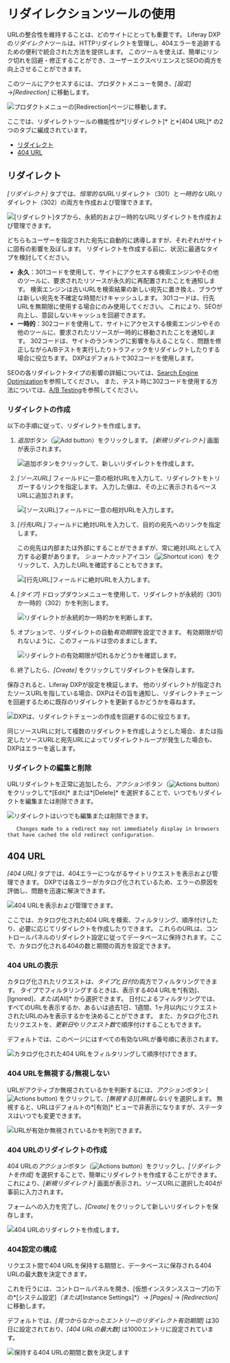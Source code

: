 # リダイレクションツールの使用

URLの整合性を維持することは、どのサイトにとっても重要です。 Liferay DXPの*リダイレクト*ツールは、HTTPリダイレクトを管理し、404エラーを追跡するための便利で統合された方法を提供します。 このツールを使えば、簡単にリンク切れを回避・修正することができ、ユーザーエクスペリエンスとSEOの両方を向上させることができます。

このツールにアクセスするには、プロダクトメニューを開き、*[設定]* →*[Redirection]* に移動します。

![プロダクトメニューの[Redirection]ページに移動します。](./using-the-redirection-tool/images/01.png)

ここでは、リダイレクトツールの機能性が*[リダイレクト]* と*[404 URL]* の2つのタブに編成されています。

  - [リダイレクト](#redirects)
  - [404 URL](#404-urls)

## リダイレクト

*[リダイレクト]* タブでは、*恒常的な*URLリダイレクト（301）と*一時的な* URLリダイレクト（302）の両方を作成および管理できます。

![[リダイレクト]タブから、永続的および一時的なURLリダイレクトを作成および管理できます。](./using-the-redirection-tool/images/02.png)

どちらもユーザーを指定された宛先に自動的に誘導しますが、それぞれがサイトに固有の影響を及ぼします。 リダイレクトを作成する前に、状況に最適なタイプを検討してください。

  - **永久**：301コードを使用して、サイトにアクセスする検索エンジンやその他のツールに、要求されたリソースが永久的に再配置されたことを通知します。 検索エンジンは古いURLを検索結果の新しい宛先に置き換え、ブラウザは新しい宛先を不確定な時間だけキャッシュします。 301コードは、行先URLを無期限に使用する場合にのみ使用してください。 これにより、SEOが向上し、意図しないキャッシュを回避できます。
  - **一時的**：302コードを使用して、サイトにアクセスする検索エンジンやその他のツールに、要求されたリソースが一時的に移動されたことを通知します。 302コードは、サイトのランキングに影響を与えることなく、問題を修正しながらA/Bテストを実行したりトラフィックをリダイレクトしたりする場合に役立ちます。 DXPはデフォルトで302コードを使用します。

SEOの各リダイレクトタイプの影響の詳細については、[Search Engine Optimization](../../optimizing_sites.html#search-engine-optimization)を参照してください。 また、テスト時に302コードを使用する方法については、[A/B Testing](../../optimizing-sites/ab_testing.html)を参照してください。

### リダイレクトの作成

以下の手順に従って、リダイレクトを作成します。

1.  *追加*ボタン（![Add button](../../../images/icon-add.png)）をクリックします。 *[新規リダイレクト]* 画面が表示されます。

    ![追加ボタンをクリックして、新しいリダイレクトを作成します。](./using-the-redirection-tool/images/03.png)

2.  *[ソースURL]* フィールドに一意の相対URLを入力して、リダイレクトをトリガーするリンクを指定します。 入力した値は、その上に表示されるベースURLに追加されます。

    ![[ソースURL]フィールドに一意の相対URLを入力します。](./using-the-redirection-tool/images/04.png)

3.  *[行先URL]* フィールドに絶対URLを入力して、目的の宛先へのリンクを指定します。

    この宛先は内部または外部にすることができますが、常に絶対URLとして入力する必要があります。 *ショートカット*アイコン（![Shortcut icon](../../../images/icon-shortcut.png)）をクリックして、入力したURLを確認することもできます。

    ![[行先URL]フィールドに絶対URLを入力します。](./using-the-redirection-tool/images/05.png)

4.  *[タイプ]* ドロップダウンメニューを使用して、リダイレクトが永続的（301）か一時的（302）かを判別します。

    ![リダイレクトが永続的か一時的かを判断します。](./using-the-redirection-tool/images/06.png)

5.  オプションで、リダイレクトの自動*有効期限*を設定できます。 有効期限が切れないように、このフィールドは空のままにします。

    ![リダイレクトの有効期限が切れるかどうかを確認します。](./using-the-redirection-tool/images/07.png)

6.  終了したら、*[Create]* をクリックしてリダイレクトを保存します。

保存されると、Liferay DXPが設定を検証します。 他のリダイレクトが指定されたソースURLを指している場合、DXPはその旨を通知し、リダイレクトチェーンを回避するために既存のリダイレクトを更新するかどうかを尋ねます。

![DXPは、リダイレクトチェーンの作成を回避するのに役立ちます。](./using-the-redirection-tool/images/08.png)

同じソースURLに対して複数のリダイレクトを作成しようとした場合、または指定したソースURLと宛先URLによってリダイレクトループが発生した場合も、DXPはエラーを返します。

### リダイレクトの編集と削除

URLリダイレクトを正常に追加したら、*アクション*ボタン（![Actions button](../../../images/icon-actions.png)）をクリックして*[Edit]* または*[Delete]* を選択することで、いつでもリダイレクトを編集または削除できます。

![リダイレクトはいつでも編集または削除できます。](./using-the-redirection-tool/images/09.png)

``` note::
   Changes made to a redirect may not immediately display in browsers that have cached the old redirect configuration.
```

## 404 URL

*[404 URL]* タブでは、404エラーにつながるサイトリクエストを表示および管理できます。 DXPでは各エラーがカタログ化されているため、エラーの原因を評価し、問題を迅速に解決できます。

![404 URLを表示および管理できます。](./using-the-redirection-tool/images/10.png)

ここでは、カタログ化された404 URLを検索、フィルタリング、順序付けしたり、必要に応じてリダイレクトを作成したりできます。 これらのURLは、コントロールパネルのリダイレクト設定に従ってデータベースに保持されます。ここで、カタログ化される404の数と期間の両方を設定できます。

### 404 URLの表示

カタログ化されたリクエストは、*タイプ*と*日付*の両方でフィルタリングできます。 タイプでフィルタリングするときは、表示する404 URLを*[有効]*、*[Ignored]*、または*[All]* から選択できます。 日付によるフィルタリングでは、すべてのURLを表示するか、あるいは過去1日、1週間、1ヶ月以内にリクエストされたURLのみを表示するかを決めることができます。 また、カタログ化されたリクエストを、*更新日*や*リクエスト数*で順序付けすることもできます。

デフォルトでは、このページにはすべての有効なURLが番号順に表示されます。

![カタログ化された404 URLをフィルタリングして順序付けできます。](./using-the-redirection-tool/images/11.png)

### 404 URLを無視する/無視しない

URLがアクティブか無視されているかを判断するには、*アクション*ボタン (![Actions button](../../../images/icon-actions.png)) をクリックして、*[無視する]*/*[無視しない]* を選択します。 無視すると、URLはデフォルトの*[有効]* ビューで非表示になりますが、ステータスはいつでも変更できます。

![URLが有効か無視されているかを判別できます。](./using-the-redirection-tool/images/12.png)

### 404 URLのリダイレクトの作成

404 URLの*アクション*ボタン（![Actions button](../../../images/icon-actions.png)）をクリックし、*[リダイレクトを作成]* を選択することで、簡単にリダイレクトを作成することができます。 これにより、*[新規リダイレクト]* 画面が表示され、ソースURLに選択した404が事前に入力されます。

フォームへの入力を完了し、*[Create]* をクリックして新しいリダイレクトを保存します。

![404 URLのリダイレクトを作成します。](./using-the-redirection-tool/images/13.png)

### 404設定の構成

リクエスト間で404 URLを保持する期間と、データベースに保存される404 URLの最大数を決定できます。

これを行うには、コントロールパネルを開き、[仮想インスタンススコープ]の下の*[システム設定]*（または*[Instance Settings]*）→ *[Pages]* → *[Redirection]* に移動します。

デフォルトでは、*[見つからなかったエントリーのリダイレクト有効期間]* は30日に設定されており、*[404 URLの最大数]* は1000エントリに設定されています。

![保持する404 URLの期間と数を決定します](./using-the-redirection-tool/images/14.png)
